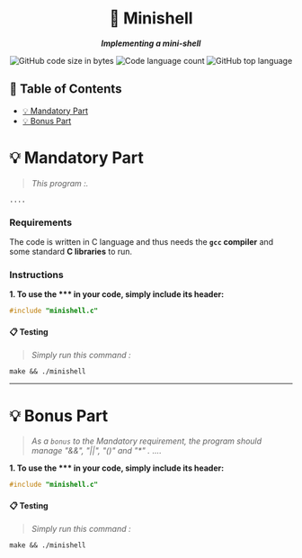 <h1 align="center">
	📖 Minishell
</h1>

<p align="center">
	<b><i>Implementing a mini-shell</i></b><br>
</p>
<p align="center">
<img alt="GitHub code size in bytes" src="https://img.shields.io/github/languages/code-size/Cloneg7/Minishell?color=lightblue" />
<img alt="Code language count" src="https://img.shields.io/github/languages/count/Cloneg7/Minishell?color=yellow" />
<img alt="GitHub top language" src="https://img.shields.io/github/languages/top/Cloneg7/Minishell?color=blue" />
</p>

## 📜 Table of Contents

- [💡 Mandatory Part](#m)
- [💡 Bonus Part](#b)

# 💡 Mandatory Part <a name = "m"></a>

> _This program :._

	....

### Requirements

The code is written in C language and thus needs the **`gcc` compiler** and some standard **C libraries** to run.

### Instructions

**1. To use the *** in your code, simply include its header:**

```C
#include "minishell.c"
```

#### 📋 Testing
> _Simply run this command :_
```shell
make && ./minishell
```
-------
# 💡 Bonus Part <a name = "b"></a>

> _As a <code>bonus</code> to the Mandatory requirement, the program should manage "&&", "||", "()" and "*" ._
    ....

**1. To use the *** in your code, simply include its header:**

```C
#include "minishell.c"
```

#### 📋 Testing
> _Simply run this command :_
```shell
make && ./minishell
```

